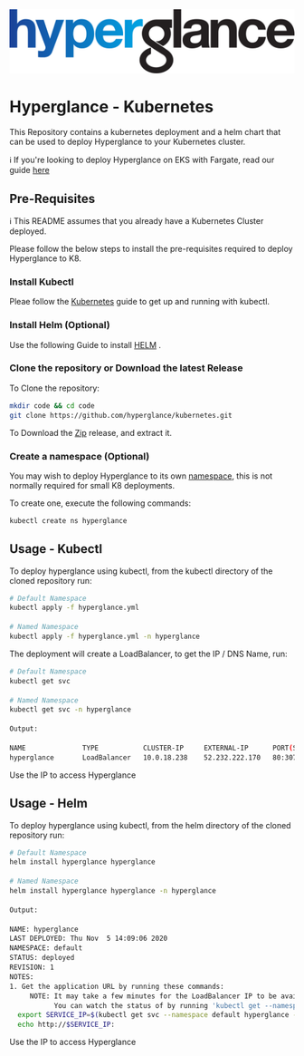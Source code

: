 <img src="https://github.com/hyperglance/aws-rule-automations/blob/master/files/b5dfbb6c-75c8-493b-8c5d-d68b3272cf0f.png" alt="Hyperglance Logo" />

# Hyperglance - Kubernetes

This Repository contains a kubernetes deployment and a helm chart that can be used to deploy Hyperglance to your Kubernetes cluster.

:information_source: If you're looking to deploy Hyperglance on EKS with Fargate, read our guide [here](https://github.com/hyperglance/kubernetes/tree/master/EKS_Fargate)

## Pre-Requisites

:information_source: This README assumes that you already have a Kubernetes Cluster deployed.

Please follow the below steps to install the pre-requisites required to deploy Hyperglance to K8.

### Install Kubectl

Pleae follow the [Kubernetes](https://kubernetes.io/docs/tasks/tools/install-kubectl/) guide to get up and running with kubectl.

### Install Helm (Optional)

Use the following Guide to install [HELM](https://helm.sh/docs/intro/install/) .

### Clone the repository or Download the latest Release

To Clone the repository:

```bash
mkdir code && cd code
git clone https://github.com/hyperglance/kubernetes.git
```

To Download the [Zip](https://github.com/hyperglance/kubernetes/archive/v0.2.1.zip) release, and extract it.

### Create a namespace (Optional)

You may wish to deploy Hyperglance to its own [namespace](https://kubernetes.io/docs/concepts/overview/working-with-objects/namespaces/), this is not normally required for small K8 deployments.

To create one, execute the following commands:

```bash
kubectl create ns hyperglance
```

## Usage - Kubectl

To deploy hyperglance using kubectl, from the kubectl directory of the cloned repository run:

```bash
# Default Namespace
kubectl apply -f hyperglance.yml

# Named Namespace
kubectl apply -f hyperglance.yml -n hyperglance
```

The deployment will create a LoadBalancer, to get the IP / DNS Name, run:

```bash
# Default Namespace
kubectl get svc

# Named Namespace
kubectl get svc -n hyperglance

Output:

NAME              TYPE           CLUSTER-IP     EXTERNAL-IP      PORT(S)                      AGE
hyperglance       LoadBalancer   10.0.18.238    52.232.222.170   80:30750/TCP,443:30876/TCP   87m
```

Use the IP to access Hyperglance

## Usage - Helm

To deploy hyperglance using kubectl, from the helm directory of the cloned repository run:

```bash
# Default Namespace
helm install hyperglance hyperglance

# Named Namespace
helm install hyperglance hyperglance -n hyperglance

Output:

NAME: hyperglance
LAST DEPLOYED: Thu Nov  5 14:09:06 2020
NAMESPACE: default
STATUS: deployed
REVISION: 1
NOTES:
1. Get the application URL by running these commands:
     NOTE: It may take a few minutes for the LoadBalancer IP to be available.
           You can watch the status of by running 'kubectl get --namespace default svc -w hyperglance'
  export SERVICE_IP=$(kubectl get svc --namespace default hyperglance --template "{{ range (index .status.loadBalancer.ingress 0) }}{{.}}{{ end }}")
  echo http://$SERVICE_IP:

```

Use the IP to access Hyperglance
